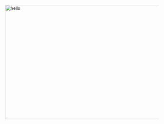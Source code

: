 <img width="696" height="374" alt="hello" src="https://github.com/user-attachments/assets/2a49c86e-2148-47f1-b97a-4e3b5f7129ca" />

<!--
**hyuniverse/hyuniverse** is a ✨ _special_ ✨ repository because its `README.md` (this file) appears on your GitHub profile.

Here are some ideas to get you started:

- 🔭 I’m currently working on ...
- 🌱 I’m currently learning ...
- 👯 I’m looking to collaborate on ...
- 🤔 I’m looking for help with ...
- 💬 Ask me about ...
- 📫 How to reach me: ...
- 😄 Pronouns: ...
- ⚡ Fun fact: ...
-->
